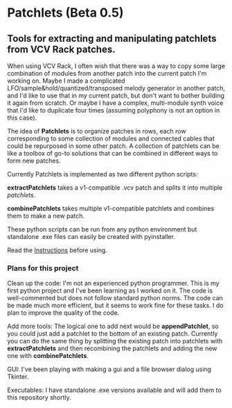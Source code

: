 # Patchlets (Beta 0.5)

## Tools for extracting and manipulating patchlets from VCV Rack patches.

When using VCV Rack, I often wish that there was a way to copy some large combination of modules from another patch into the current patch I'm working on. Maybe I made a complicated LFO/sample&hold/quantized/transposed melody generator in another patch, and I'd like to use that in my current patch, but don't want to bother building it again from scratch. Or maybe I have a complex, multi-module synth voice that I'd like to duplicate four times (assuming polyphony is not an option in this case).<br/>

The idea of **Patchlets** is to organize patches in rows, each row corresponding to some collection of modules and connected cables that could be repurposed in some other patch. A collection of patchlets can be like a toolbox of go-to solutions that can be combined in different ways to form new patches.<br/>

Currently Patchlets is implemented as two different python scripts:<br/>

**extractPatchlets** takes a v1-compatible .vcv patch and splits it into multiple *patchlets*.<br/>

**combinePatchlets** takes multiple v1-compatible patchlets and combines them to make a new patch. <br/>

These python scripts can be run from any python environment but standalone .exe files can easily be created with pyinstaller.<br/>

Read the [Instructions](https://github.com/millxing/Patchlets/blob/master/Instructions.md) before using.<br/>

### Plans for this project

Clean up the code: I'm not an experienced python programmer. This is my first python project and I've been learning as I worked on it. The code is well-commented but does not follow standard python norms. The code can be made much more efficient, but it seems to work fine for these tasks. I do plan to improve the quality of the code.

Add more tools: The logical one to add next would be **appendPatchlet**, so you could just add a patchlet to the bottom of an existing patch. Currently you can do the same thing by splitting the existing patch into patchlets with **extractPatchlets** and then recombining the patchlets and adding the new one with **combinePatchlets**.

GUI: I've been playing with making a gui and a file browser dialog using Tkinter.

Executables: I have standalone .exe versions available and will add them to this repository shortly.













